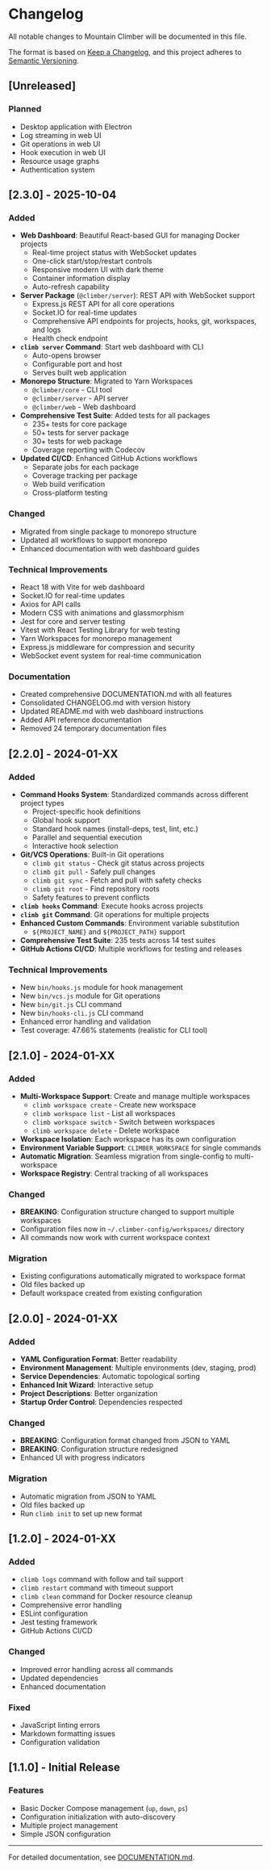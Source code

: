 # Changelog

All notable changes to Mountain Climber will be documented in this file.

The format is based on [Keep a Changelog](https://keepachangelog.com/en/1.0.0/),
and this project adheres to [Semantic Versioning](https://semver.org/spec/v2.0.0.html).

## [Unreleased]

### Planned
- Desktop application with Electron
- Log streaming in web UI
- Git operations in web UI
- Hook execution in web UI
- Resource usage graphs
- Authentication system

## [2.3.0] - 2025-10-04

### Added
- **Web Dashboard**: Beautiful React-based GUI for managing Docker projects
  - Real-time project status with WebSocket updates
  - One-click start/stop/restart controls
  - Responsive modern UI with dark theme
  - Container information display
  - Auto-refresh capability
- **Server Package** (`@climber/server`): REST API with WebSocket support
  - Express.js REST API for all core operations
  - Socket.IO for real-time updates
  - Comprehensive API endpoints for projects, hooks, git, workspaces, and logs
  - Health check endpoint
- **`climb server` Command**: Start web dashboard with CLI
  - Auto-opens browser
  - Configurable port and host
  - Serves built web application
- **Monorepo Structure**: Migrated to Yarn Workspaces
  - `@climber/core` - CLI tool
  - `@climber/server` - API server
  - `@climber/web` - Web dashboard
- **Comprehensive Test Suite**: Added tests for all packages
  - 235+ tests for core package
  - 50+ tests for server package  
  - 30+ tests for web package
  - Coverage reporting with Codecov
- **Updated CI/CD**: Enhanced GitHub Actions workflows
  - Separate jobs for each package
  - Coverage tracking per package
  - Web build verification
  - Cross-platform testing

### Changed
- Migrated from single package to monorepo structure
- Updated all workflows to support monorepo
- Enhanced documentation with web dashboard guides

### Technical Improvements
- React 18 with Vite for web dashboard
- Socket.IO for real-time updates
- Axios for API calls
- Modern CSS with animations and glassmorphism
- Jest for core and server testing
- Vitest with React Testing Library for web testing
- Yarn Workspaces for monorepo management
- Express.js middleware for compression and security
- WebSocket event system for real-time communication

### Documentation
- Created comprehensive DOCUMENTATION.md with all features
- Consolidated CHANGELOG.md with version history
- Updated README.md with web dashboard instructions
- Added API reference documentation
- Removed 24 temporary documentation files

## [2.2.0] - 2024-01-XX

### Added
- **Command Hooks System**: Standardized commands across different project types
  - Project-specific hook definitions
  - Global hook support
  - Standard hook names (install-deps, test, lint, etc.)
  - Parallel and sequential execution
  - Interactive hook selection
- **Git/VCS Operations**: Built-in Git operations
  - `climb git status` - Check git status across projects
  - `climb git pull` - Safely pull changes
  - `climb git sync` - Fetch and pull with safety checks
  - `climb git root` - Find repository roots
  - Safety features to prevent conflicts
- **`climb hooks` Command**: Execute hooks across projects
- **`climb git` Command**: Git operations for multiple projects
- **Enhanced Custom Commands**: Environment variable substitution
  - `${PROJECT_NAME}` and `${PROJECT_PATH}` support
- **Comprehensive Test Suite**: 235 tests across 14 test suites
- **GitHub Actions CI/CD**: Multiple workflows for testing and releases

### Technical Improvements
- New `bin/hooks.js` module for hook management
- New `bin/vcs.js` module for Git operations
- New `bin/git.js` CLI command
- New `bin/hooks-cli.js` CLI command
- Enhanced error handling and validation
- Test coverage: 47.66% statements (realistic for CLI tool)

## [2.1.0] - 2024-01-XX

### Added
- **Multi-Workspace Support**: Create and manage multiple workspaces
  - `climb workspace create` - Create new workspace
  - `climb workspace list` - List all workspaces
  - `climb workspace switch` - Switch between workspaces
  - `climb workspace delete` - Delete workspace
- **Workspace Isolation**: Each workspace has its own configuration
- **Environment Variable Support**: `CLIMBER_WORKSPACE` for single commands
- **Automatic Migration**: Seamless migration from single-config to multi-workspace
- **Workspace Registry**: Central tracking of all workspaces

### Changed
- **BREAKING**: Configuration structure changed to support multiple workspaces
- Configuration files now in `~/.climber-config/workspaces/` directory
- All commands now work with current workspace context

### Migration
- Existing configurations automatically migrated to workspace format
- Old files backed up
- Default workspace created from existing configuration

## [2.0.0] - 2024-01-XX

### Added
- **YAML Configuration Format**: Better readability
- **Environment Management**: Multiple environments (dev, staging, prod)
- **Service Dependencies**: Automatic topological sorting
- **Enhanced Init Wizard**: Interactive setup
- **Project Descriptions**: Better organization
- **Startup Order Control**: Dependencies respected

### Changed
- **BREAKING**: Configuration format changed from JSON to YAML
- **BREAKING**: Configuration structure redesigned
- Enhanced UI with progress indicators

### Migration
- Automatic migration from JSON to YAML
- Old files backed up
- Run `climb init` to set up new format

## [1.2.0] - 2024-01-XX

### Added
- `climb logs` command with follow and tail support
- `climb restart` command with timeout support
- `climb clean` command for Docker resource cleanup
- Comprehensive error handling
- ESLint configuration
- Jest testing framework
- GitHub Actions CI/CD

### Changed
- Improved error handling across all commands
- Updated dependencies
- Enhanced documentation

### Fixed
- JavaScript linting errors
- Markdown formatting issues
- Configuration validation

## [1.1.0] - Initial Release

### Features
- Basic Docker Compose management (`up`, `down`, `ps`)
- Configuration initialization with auto-discovery
- Multiple project management
- Simple JSON configuration

---

For detailed documentation, see [DOCUMENTATION.md](./DOCUMENTATION.md).

